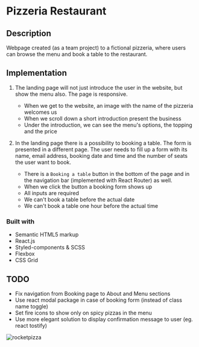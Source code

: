 # Pizzeria Restaurant

## Description

Webpage created (as a team project) to a fictional pizzeria, where users can browse the menu and book a table to the restaurant.

## Implementation

1. The landing page will not just introduce the user in the website, but show the menu also. The page is responsive.
    - When we get to the website, an image with the name of the pizzeria welcomes us
    - When we scroll down a short introduction present the business
    - Under the introduction, we can see the menu's options, the topping and the price

2. In the landing page there is a possibility to booking a table. The form is presented in a different page. The user needs to fill up a form with its name, email address, booking date and time and the number of seats the user want to book.
    - There is a `Booking a table` button in the bottom of the page and in the navigation bar (implemented with React Router) as well.
    - When we click the button a booking form shows up
    - All inputs are required
    - We can't book a table before the actual date
    - We can't book a table one hour before the actual time
 
### Built with

- Semantic HTML5 markup
- React.js
- Styled-components & SCSS
- Flexbox
- CSS Grid

## TODO

- Fix navigation from Booking page to About and Menu sections
- Use react modal package in case of booking form (instead of class name toggle)
- Set fire icons to show only on spicy pizzas in the menu
- Use more elegant solution to display confirmation message to user (eg. react tostify)

![rocketpizza](https://user-images.githubusercontent.com/83576776/130471974-4f0be77a-62ed-465e-8a5f-996ecb63730c.jpg)

